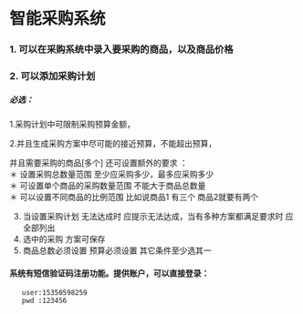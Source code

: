# 智能采购系统  
### 1. 可以在采购系统中录入要采购的商品，以及商品价格       
### 2. 可以添加采购计划   
##### 必选：  
 1.采购计划中可限制采购预算金额，   
 
 2.并且生成采购方案中尽可能的接近预算，不能超出预算，
 
 并且需要采购的商品[多个] 还可设置额外的要求 ：     
＊ 设置采购总数量范围  至少应采购多少，最多应采购多少       
＊ 可设置单个商品的采购数量范围 不能大于商品总数量       
＊ 可以设置不同商品的比例范围 比如说商品1 有三个 商品2就要有两个   
   
3. 当设置采购计划 无法达成时 应提示无法达成，当有多种方案都满足要求时 应全部列出  
4. 选中的采购 方案可保存 
5. 商品总数必须设置 预算必须设置 其它条件至少选其一

     


     
#### 系统有短信验证码注册功能。提供账户，可以直接登录：
   
       user:15350598259
       pwd :123456